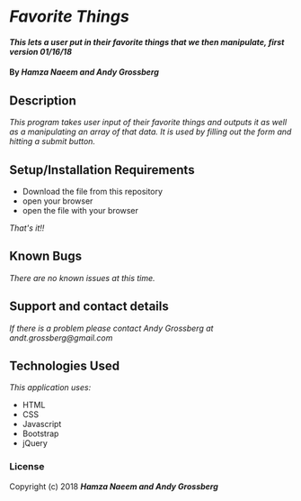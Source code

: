 # _Favorite Things_

#### _This lets a user put in their favorite things that we then manipulate, first version 01/16/18_

#### By _**Hamza Naeem and Andy Grossberg**_

## Description

_This program takes user input of their favorite things and outputs it as well as a manipulating an array of that data. It is used by filling out the form and hitting a submit button._

## Setup/Installation Requirements

* Download the file from this repository
* open your browser
* open the file with your browser

_That's it!!_

## Known Bugs

_There are no known issues at this time._

## Support and contact details

_If there is a problem please contact Andy Grossberg at andt.grossberg@gmail.com_

## Technologies Used

_This application uses:_
* HTML
* CSS
* Javascript
* Bootstrap
* jQuery

### License

Copyright (c) 2018 **_Hamza Naeem and Andy Grossberg_**
